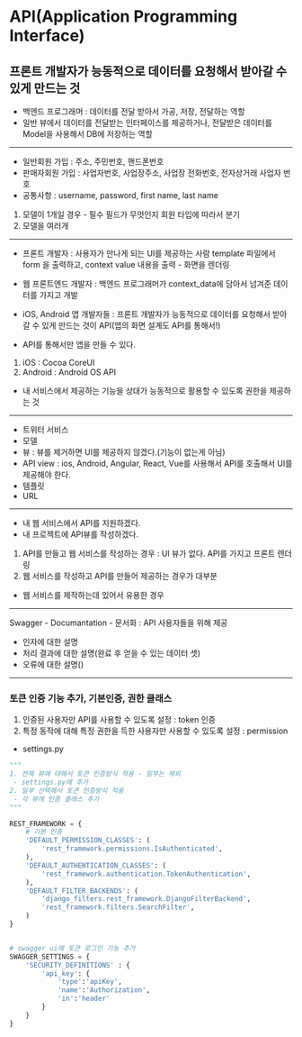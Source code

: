 # API(Application Programming Interface)
## 프론트 개발자가 능동적으로 데이터를 요청해서 받아갈 수 있게 만드는 것
- 백엔드 프로그래머 : 데이터를 전달 받아서 가공, 저장, 전달하는 역할
- 일반 뷰에서 데이터를 전달받는 인터페이스를 제공하거나, 전달받은 데이터를 Model을 사용해서 DB에 저장하는 역할
-----------------------------------------------------------------------------------------
- 일반회원 가입 : 주소, 주민번호, 핸드폰번호
- 판매자회원 가입 : 사업자번호, 사업장주소, 사업장 전화번호, 전자상거래 사업자 번호
- 공통사항 : username, password, first name, last name
1. 모델이 1개일 경우 - 필수 필드가 무엇인지 회원 타입에 따라서 분기
2. 모델을 여러개
-----------------------------------------------------------------------------------------
- 프론트 개발자 : 사용자가 만나게 되는 UI를 제공하는 사람
template 파일에서 form 을 출력하고, context value 내용을 출력 - 화면을 렌더링

- 웹 프론트엔드 개발자 : 백엔드 프로그래머가 context_data에 담아서 넘겨준 데이터를 가지고 개발
- iOS, Android 앱 개발자들 : 프론트 개발자가 능동적으로 데이터를 요청해서 받아갈 수 있게 만드는 것이 API(앱의 화면 설계도 API를 통해서!)
- API를 통해서만 앱을 만들 수 있다.
1. iOS : Cocoa CoreUI
2. Android : Android OS API
- 내 서비스에서 제공하는 기능을 상대가 능동적으로 활용할 수 있도록 권한을 제공하는 것
-----------------------------------------------------------------------------------------
- 트위터 서비스
- 모델
- 뷰 : 뷰를 제거하면 UI를 제공하지 않겠다.(기능이 없는게 아님)
- API view : ios, Android, Angular, React, Vue를 사용해서 API를 호출해서 UI를 제공해야 한다.
- 템플릿
- URL
-----------------------------------------------------------------------------------------
- 내 웹 서비스에서 API를 지원하겠다.
- 내 프로젝트에 API뷰를 작성하겠다.
1. API를 만들고 웹 서비스를 작성하는 경우 : UI 뷰가 없다. API를 가지고 프론트 렌더링
2. 웹 서비스를 작성하고 API를 만들어 제공하는 경우가 대부분
  - 웹 서비스를 제작하는데 있어서 유용한 경우
-----------------------------------------------------------------------------------------
Swagger - Documantation - 문서화 : API 사용자들을 위해 제공
- 인자에 대한 설명
- 처리 결과에 대한 설명(완료 후 얻을 수 있는 데이터 셋)
- 오류에 대한 설명()
-----------------------------------------------------------------------------------------
### 토큰 인증 기능 추가, 기본인증, 권한 클래스
1. 인증된 사용자만 API를 사용할 수 있도록 설정 : token 인증
2. 특정 동작에 대해 특정 권한을 득한 사용자만 사용할 수 있도록 설정 : permission
- settings.py
```python
"""
1. 전체 뷰에 대해서 토큰 인증방식 적용 - 일부는 제외
 - settings.py에 추가
2. 일부 선택해서 토큰 인증방식 적용
 - 각 뷰에 인증 클래스 추가
"""

REST_FRAMEWORK = {
    # 기본 인증
    'DEFAULT_PERMISSION_CLASSES': (
        'rest_framework.permissions.IsAuthenticated',
    ),
    'DEFAULT_AUTHENTICATION_CLASSES': (
        'rest_framework.authentication.TokenAuthentication',
    ),
    'DEFAULT_FILTER_BACKENDS': (
        'django_filters.rest_framework.DjangoFilterBackend',
        'rest_framework.filters.SearchFilter',
    )
}


# swagger ui에 토큰 로그인 기능 추가
SWAGGER_SETTINGS = {
    'SECURITY_DEFINITIONS' : {
        'api_key': {
            'type':'apiKey',
            'name':'Authorization',
            'in':'header'
        }
    }
}
```
